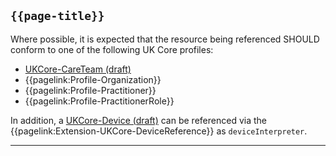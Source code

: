 ## <code>{{page-title}}</code>

Where possible, it is expected that the resource being referenced SHOULD conform to one of the following UK Core profiles:

- [UKCore-CareTeam (draft)](https://simplifier.net/guide/UKCoreImplementationGuideAssetsinDevelopment/Home/ProfilesandExtensions/ProfileUKCore-CareTeam?version=current)
- {{pagelink:Profile-Organization}}
- {{pagelink:Profile-Practitioner}}
- {{pagelink:Profile-PractitionerRole}}

In addition, a [UKCore-Device (draft)](https://simplifier.net/guide/UKCoreImplementationGuideAssetsinDevelopment/Home/ProfilesandExtensions/ProfileUKCore-Device?version=current) can be referenced via the {{pagelink:Extension-UKCore-DeviceReference}} as `deviceInterpreter`.

---